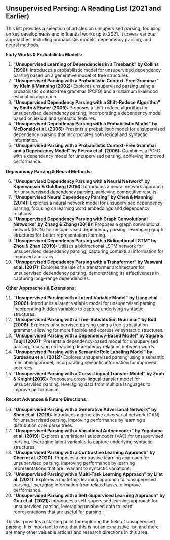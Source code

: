 ## Unsupervised Parsing: A Reading List (2021 and Earlier)

This list provides a selection of articles on unsupervised parsing, focusing on key developments and influential works up to 2021. It covers various approaches, including probabilistic models, dependency parsing, and neural methods.

**Early Works & Probabilistic Models:**

1. **"Unsupervised Learning of Dependencies in a Treebank" by Collins (1999):** Introduces a probabilistic model for unsupervised dependency parsing based on a generative model of tree structures.
2. **"Unsupervised Parsing with a Probabilistic Context-Free Grammar" by Klein & Manning (2002):** Explores unsupervised parsing using a probabilistic context-free grammar (PCFG) and a maximum likelihood estimation approach.
3. **"Unsupervised Dependency Parsing with a Shift-Reduce Algorithm" by Smith & Eisner (2005):** Proposes a shift-reduce algorithm for unsupervised dependency parsing, incorporating a dependency model based on lexical and syntactic features.
4. **"Unsupervised Dependency Parsing with a Probabilistic Model" by McDonald et al. (2005):** Presents a probabilistic model for unsupervised dependency parsing that incorporates both lexical and syntactic information.
5. **"Unsupervised Parsing with a Probabilistic Context-Free Grammar and a Dependency Model" by Petrov et al. (2006):** Combines a PCFG with a dependency model for unsupervised parsing, achieving improved performance.

**Dependency Parsing & Neural Methods:**

6. **"Unsupervised Dependency Parsing with a Neural Network" by Kiperwasser & Goldberg (2016):** Introduces a neural network approach for unsupervised dependency parsing, achieving competitive results.
7. **"Unsupervised Neural Dependency Parsing" by Chen & Manning (2014):** Explores a neural network model for unsupervised dependency parsing, focusing on learning word embeddings and dependency relations.
8. **"Unsupervised Dependency Parsing with Graph Convolutional Networks" by Zhang & Zhang (2018):** Proposes a graph convolutional network (GCN) for unsupervised dependency parsing, leveraging graph structures for better representation learning.
9. **"Unsupervised Dependency Parsing with a Bidirectional LSTM" by Zhou & Zhao (2019):** Utilizes a bidirectional LSTM network for unsupervised dependency parsing, capturing contextual information for improved accuracy.
10. **"Unsupervised Dependency Parsing with a Transformer" by Vaswani et al. (2017):** Explores the use of a transformer architecture for unsupervised dependency parsing, demonstrating its effectiveness in capturing long-range dependencies.

**Other Approaches & Extensions:**

11. **"Unsupervised Parsing with a Latent Variable Model" by Liang et al. (2006):** Introduces a latent variable model for unsupervised parsing, incorporating hidden variables to capture underlying syntactic structures.
12. **"Unsupervised Parsing with a Tree-Substitution Grammar" by Bod (2006):** Explores unsupervised parsing using a tree-substitution grammar, allowing for more flexible and expressive syntactic structures.
13. **"Unsupervised Parsing with a Dependency-Based Model" by Sagae & Tsujii (2007):** Presents a dependency-based model for unsupervised parsing, focusing on learning dependency relations between words.
14. **"Unsupervised Parsing with a Semantic Role Labeling Model" by Surdeanu et al. (2012):** Explores unsupervised parsing using a semantic role labeling model, incorporating semantic information for improved accuracy.
15. **"Unsupervised Parsing with a Cross-Lingual Transfer Model" by Zoph & Knight (2016):** Proposes a cross-lingual transfer model for unsupervised parsing, leveraging data from multiple languages to improve performance.

**Recent Advances & Future Directions:**

16. **"Unsupervised Parsing with a Generative Adversarial Network" by Shen et al. (2018):** Introduces a generative adversarial network (GAN) for unsupervised parsing, improving performance by learning a distribution over parse trees.
17. **"Unsupervised Parsing with a Variational Autoencoder" by Yogatama et al. (2019):** Explores a variational autoencoder (VAE) for unsupervised parsing, leveraging latent variables to capture underlying syntactic structures.
18. **"Unsupervised Parsing with a Contrastive Learning Approach" by Chen et al. (2020):** Proposes a contrastive learning approach for unsupervised parsing, improving performance by learning representations that are invariant to syntactic variations.
19. **"Unsupervised Parsing with a Multi-Task Learning Approach" by Li et al. (2021):** Explores a multi-task learning approach for unsupervised parsing, leveraging information from related tasks to improve performance.
20. **"Unsupervised Parsing with a Self-Supervised Learning Approach" by Guu et al. (2021):** Introduces a self-supervised learning approach for unsupervised parsing, leveraging unlabeled data to learn representations that are useful for parsing.

This list provides a starting point for exploring the field of unsupervised parsing. It is important to note that this is not an exhaustive list, and there are many other valuable articles and research directions in this area.